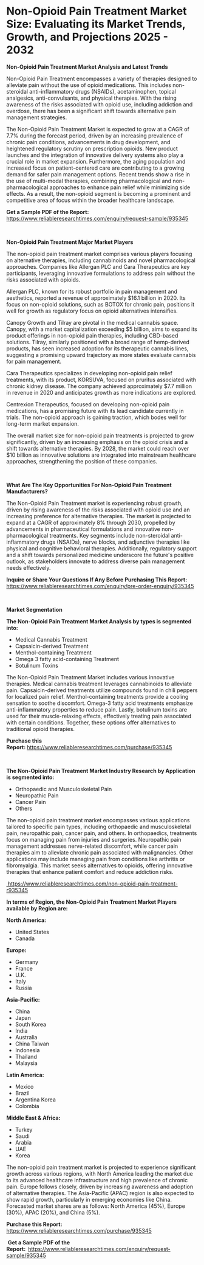 <p><h1>Non-Opioid Pain Treatment Market Size: Evaluating its Market Trends, Growth, and Projections 2025 - 2032</h1></p><p><strong>Non-Opioid Pain Treatment Market Analysis and Latest Trends</strong></p>
<p><p>Non-Opioid Pain Treatment encompasses a variety of therapies designed to alleviate pain without the use of opioid medications. This includes non-steroidal anti-inflammatory drugs (NSAIDs), acetaminophen, topical analgesics, anti-convulsants, and physical therapies. With the rising awareness of the risks associated with opioid use, including addiction and overdose, there has been a significant shift towards alternative pain management strategies. </p><p>The Non-Opioid Pain Treatment Market is expected to grow at a CAGR of 7.7% during the forecast period, driven by an increasing prevalence of chronic pain conditions, advancements in drug development, and heightened regulatory scrutiny on prescription opioids. New product launches and the integration of innovative delivery systems also play a crucial role in market expansion. Furthermore, the aging population and increased focus on patient-centered care are contributing to a growing demand for safer pain management options. Recent trends show a rise in the use of multi-modal therapies, combining pharmacological and non-pharmacological approaches to enhance pain relief while minimizing side effects. As a result, the non-opioid segment is becoming a prominent and competitive area of focus within the broader healthcare landscape.</p></p>
<p><strong>Get a Sample PDF of the Report:&nbsp;</strong> <a href="https://www.reliableresearchtimes.com/enquiry/request-sample/935345?utm_campaign=3006&utm_medium=2&utm_source=Github&utm_content=ia&utm_term=19042025&utm_id=non-opioid-pain-treatment">https://www.reliableresearchtimes.com/enquiry/request-sample/935345</a></p>
<p>&nbsp;</p>
<p><strong>Non-Opioid Pain Treatment Major Market Players</strong></p>
<p><p>The non-opioid pain treatment market comprises various players focusing on alternative therapies, including cannabinoids and novel pharmacological approaches. Companies like Allergan PLC and Cara Therapeutics are key participants, leveraging innovative formulations to address pain without the risks associated with opioids.</p><p>Allergan PLC, known for its robust portfolio in pain management and aesthetics, reported a revenue of approximately $16.1 billion in 2020. Its focus on non-opioid solutions, such as BOTOX for chronic pain, positions it well for growth as regulatory focus on opioid alternatives intensifies.</p><p>Canopy Growth and Tilray are pivotal in the medical cannabis space. Canopy, with a market capitalization exceeding $5 billion, aims to expand its product offerings in non-opioid pain therapies, including CBD-based solutions. Tilray, similarly positioned with a broad range of hemp-derived products, has seen increased adoption for its therapeutic cannabis lines, suggesting a promising upward trajectory as more states evaluate cannabis for pain management.</p><p>Cara Therapeutics specializes in developing non-opioid pain relief treatments, with its product, KORSUVA, focused on pruritus associated with chronic kidney disease. The company achieved approximately $7.7 million in revenue in 2020 and anticipates growth as more indications are explored.</p><p>Centrexion Therapeutics, focused on developing non-opioid pain medications, has a promising future with its lead candidate currently in trials. The non-opioid approach is gaining traction, which bodes well for long-term market expansion.</p><p>The overall market size for non-opioid pain treatments is projected to grow significantly, driven by an increasing emphasis on the opioid crisis and a shift towards alternative therapies. By 2028, the market could reach over $10 billion as innovative solutions are integrated into mainstream healthcare approaches, strengthening the position of these companies.</p></p>
<p>&nbsp;</p>
<p><strong>What Are The Key Opportunities For Non-Opioid Pain Treatment Manufacturers?</strong></p>
<p><p>The Non-Opioid Pain Treatment market is experiencing robust growth, driven by rising awareness of the risks associated with opioid use and an increasing preference for alternative therapies. The market is projected to expand at a CAGR of approximately 8% through 2030, propelled by advancements in pharmaceutical formulations and innovative non-pharmacological treatments. Key segments include non-steroidal anti-inflammatory drugs (NSAIDs), nerve blocks, and adjunctive therapies like physical and cognitive behavioral therapies. Additionally, regulatory support and a shift towards personalized medicine underscore the future's positive outlook, as stakeholders innovate to address diverse pain management needs effectively.</p></p>
<p><strong>Inquire or Share Your Questions If Any Before Purchasing This Report:</strong> <a href="https://www.reliableresearchtimes.com/enquiry/pre-order-enquiry/935345?utm_campaign=3006&utm_medium=2&utm_source=Github&utm_content=ia&utm_term=19042025&utm_id=non-opioid-pain-treatment">https://www.reliableresearchtimes.com/enquiry/pre-order-enquiry/935345</a></p>
<p>&nbsp;</p>
<p><strong>Market Segmentation</strong></p>
<p><strong>The Non-Opioid Pain Treatment Market Analysis by types is segmented into:</strong></p>
<p><ul><li>Medical Cannabis Treatment</li><li>Capsaicin-derived Treatment</li><li>Menthol-containing Treatment</li><li>Omega 3 fatty acid-containing Treatment</li><li>Botulinum Toxins</li></ul></p>
<p><p>The Non-Opioid Pain Treatment Market includes various innovative therapies. Medical cannabis treatment leverages cannabinoids to alleviate pain. Capsaicin-derived treatments utilize compounds found in chili peppers for localized pain relief. Menthol-containing treatments provide a cooling sensation to soothe discomfort. Omega-3 fatty acid treatments emphasize anti-inflammatory properties to reduce pain. Lastly, botulinum toxins are used for their muscle-relaxing effects, effectively treating pain associated with certain conditions. Together, these options offer alternatives to traditional opioid therapies.</p></p>
<p><strong>Purchase this Report:&nbsp;</strong><a href="https://www.reliableresearchtimes.com/purchase/935345?utm_campaign=3006&utm_medium=2&utm_source=Github&utm_content=ia&utm_term=19042025&utm_id=non-opioid-pain-treatment">https://www.reliableresearchtimes.com/purchase/935345</a></p>
<p>&nbsp;</p>
<p><strong>The Non-Opioid Pain Treatment Market Industry Research by Application is segmented into:</strong></p>
<p><ul><li>Orthopaedic and Musculoskeletal Pain</li><li>Neuropathic Pain</li><li>Cancer Pain</li><li>Others</li></ul></p>
<p><p>The non-opioid pain treatment market encompasses various applications tailored to specific pain types, including orthopaedic and musculoskeletal pain, neuropathic pain, cancer pain, and others. In orthopaedics, treatments focus on managing pain from injuries and surgeries. Neuropathic pain management addresses nerve-related discomfort, while cancer pain therapies aim to alleviate chronic pain associated with malignancies. Other applications may include managing pain from conditions like arthritis or fibromyalgia. This market seeks alternatives to opioids, offering innovative therapies that enhance patient comfort and reduce addiction risks.</p></p>
<p><a href="https://www.reliableresearchtimes.com/non-opioid-pain-treatment-r935345?utm_campaign=3006&utm_medium=2&utm_source=Github&utm_content=ia&utm_term=19042025&utm_id=non-opioid-pain-treatment">&nbsp;https://www.reliableresearchtimes.com/non-opioid-pain-treatment-r935345</a></p>
<p><strong>In terms of Region, the Non-Opioid Pain Treatment Market Players available by Region are:</strong></p>
<p>
    <p> <strong> North America: </strong>
        <ul>
            <li>United States</li>
            <li>Canada</li>
        </ul>
        </p> 
    <p> <strong> Europe: </strong>
        <ul>
            <li>Germany</li>
            <li>France</li>
            <li>U.K.</li>
            <li>Italy</li>
            <li>Russia</li>
        </ul>
        </p> 
    <p> <strong> Asia-Pacific: </strong>
        <ul>
            <li>China</li>
            <li>Japan</li>
            <li>South Korea</li>
            <li>India</li>
            <li>Australia</li>
            <li>China Taiwan</li>
            <li>Indonesia</li>
            <li>Thailand</li>
            <li>Malaysia</li>
        </ul>
        </p> 
    <p> <strong> Latin America: </strong>
        <ul>
            <li>Mexico</li>
            <li>Brazil</li>
            <li>Argentina Korea</li>
            <li>Colombia</li>
        </ul>
        </p> 
    <p> <strong> Middle East & Africa: </strong>
        <ul>
            <li>Turkey</li>
            <li>Saudi</li>
            <li>Arabia</li>
            <li>UAE</li>
            <li>Korea</li>
        </ul>
    </p>
    </p>
<p><p>The non-opioid pain treatment market is projected to experience significant growth across various regions, with North America leading the market due to its advanced healthcare infrastructure and high prevalence of chronic pain. Europe follows closely, driven by increasing awareness and adoption of alternative therapies. The Asia-Pacific (APAC) region is also expected to show rapid growth, particularly in emerging economies like China. Forecasted market shares are as follows: North America (45%), Europe (30%), APAC (20%), and China (5%).</p></p>
<p><strong>Purchase this Report: </strong><a href="https://www.reliableresearchtimes.com/purchase/935345?utm_campaign=3006&utm_medium=2&utm_source=Github&utm_content=ia&utm_term=19042025&utm_id=non-opioid-pain-treatment">https://www.reliableresearchtimes.com/purchase/935345</a></p>
<p>&nbsp;<strong>Get a Sample PDF of the Report:&nbsp;&nbsp;</strong><a href="https://www.reliableresearchtimes.com/enquiry/request-sample/935345?utm_campaign=3006&utm_medium=2&utm_source=Github&utm_content=ia&utm_term=19042025&utm_id=non-opioid-pain-treatment">https://www.reliableresearchtimes.com/enquiry/request-sample/935345</a></p>
<p><strong></strong></p>
<p><p></p><p></p><p></p></p>